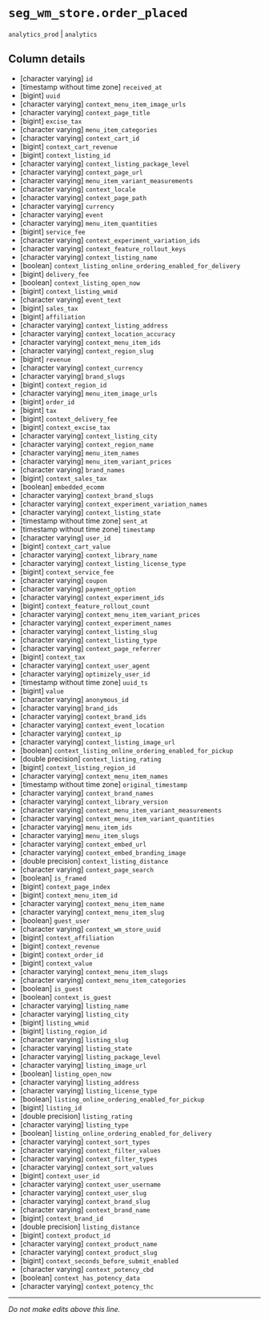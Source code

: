 # `seg_wm_store.order_placed`
`analytics_prod` | `analytics`

## Column details
* [character varying] `id`
* [timestamp without time zone] `received_at`
* [bigint]    `uuid`
* [character varying] `context_menu_item_image_urls`
* [character varying] `context_page_title`
* [bigint]    `excise_tax`
* [character varying] `menu_item_categories`
* [character varying] `context_cart_id`
* [bigint]    `context_cart_revenue`
* [bigint]    `context_listing_id`
* [character varying] `context_listing_package_level`
* [character varying] `context_page_url`
* [character varying] `menu_item_variant_measurements`
* [character varying] `context_locale`
* [character varying] `context_page_path`
* [character varying] `currency`
* [character varying] `event`
* [character varying] `menu_item_quantities`
* [bigint]    `service_fee`
* [character varying] `context_experiment_variation_ids`
* [character varying] `context_feature_rollout_keys`
* [character varying] `context_listing_name`
* [boolean]   `context_listing_online_ordering_enabled_for_delivery`
* [bigint]    `delivery_fee`
* [boolean]   `context_listing_open_now`
* [bigint]    `context_listing_wmid`
* [character varying] `event_text`
* [bigint]    `sales_tax`
* [bigint]    `affiliation`
* [character varying] `context_listing_address`
* [character varying] `context_location_accuracy`
* [character varying] `context_menu_item_ids`
* [character varying] `context_region_slug`
* [bigint]    `revenue`
* [character varying] `context_currency`
* [character varying] `brand_slugs`
* [bigint]    `context_region_id`
* [character varying] `menu_item_image_urls`
* [bigint]    `order_id`
* [bigint]    `tax`
* [bigint]    `context_delivery_fee`
* [bigint]    `context_excise_tax`
* [character varying] `context_listing_city`
* [character varying] `context_region_name`
* [character varying] `menu_item_names`
* [character varying] `menu_item_variant_prices`
* [character varying] `brand_names`
* [bigint]    `context_sales_tax`
* [boolean]   `embedded_ecomm`
* [character varying] `context_brand_slugs`
* [character varying] `context_experiment_variation_names`
* [character varying] `context_listing_state`
* [timestamp without time zone] `sent_at`
* [timestamp without time zone] `timestamp`
* [character varying] `user_id`
* [bigint]    `context_cart_value`
* [character varying] `context_library_name`
* [character varying] `context_listing_license_type`
* [bigint]    `context_service_fee`
* [character varying] `coupon`
* [character varying] `payment_option`
* [character varying] `context_experiment_ids`
* [bigint]    `context_feature_rollout_count`
* [character varying] `context_menu_item_variant_prices`
* [character varying] `context_experiment_names`
* [character varying] `context_listing_slug`
* [character varying] `context_listing_type`
* [character varying] `context_page_referrer`
* [bigint]    `context_tax`
* [character varying] `context_user_agent`
* [character varying] `optimizely_user_id`
* [timestamp without time zone] `uuid_ts`
* [bigint]    `value`
* [character varying] `anonymous_id`
* [character varying] `brand_ids`
* [character varying] `context_brand_ids`
* [character varying] `context_event_location`
* [character varying] `context_ip`
* [character varying] `context_listing_image_url`
* [boolean]   `context_listing_online_ordering_enabled_for_pickup`
* [double precision] `context_listing_rating`
* [bigint]    `context_listing_region_id`
* [character varying] `context_menu_item_names`
* [timestamp without time zone] `original_timestamp`
* [character varying] `context_brand_names`
* [character varying] `context_library_version`
* [character varying] `context_menu_item_variant_measurements`
* [character varying] `context_menu_item_variant_quantities`
* [character varying] `menu_item_ids`
* [character varying] `menu_item_slugs`
* [character varying] `context_embed_url`
* [character varying] `context_embed_branding_image`
* [double precision] `context_listing_distance`
* [character varying] `context_page_search`
* [boolean]   `is_framed`
* [bigint]    `context_page_index`
* [bigint]    `context_menu_item_id`
* [character varying] `context_menu_item_name`
* [character varying] `context_menu_item_slug`
* [boolean]   `guest_user`
* [character varying] `context_wm_store_uuid`
* [bigint]    `context_affiliation`
* [bigint]    `context_revenue`
* [bigint]    `context_order_id`
* [bigint]    `context_value`
* [character varying] `context_menu_item_slugs`
* [character varying] `context_menu_item_categories`
* [boolean]   `is_guest`
* [boolean]   `context_is_guest`
* [character varying] `listing_name`
* [character varying] `listing_city`
* [bigint]    `listing_wmid`
* [bigint]    `listing_region_id`
* [character varying] `listing_slug`
* [character varying] `listing_state`
* [character varying] `listing_package_level`
* [character varying] `listing_image_url`
* [boolean]   `listing_open_now`
* [character varying] `listing_address`
* [character varying] `listing_license_type`
* [boolean]   `listing_online_ordering_enabled_for_pickup`
* [bigint]    `listing_id`
* [double precision] `listing_rating`
* [character varying] `listing_type`
* [boolean]   `listing_online_ordering_enabled_for_delivery`
* [character varying] `context_sort_types`
* [character varying] `context_filter_values`
* [character varying] `context_filter_types`
* [character varying] `context_sort_values`
* [bigint]    `context_user_id`
* [character varying] `context_user_username`
* [character varying] `context_user_slug`
* [character varying] `context_brand_slug`
* [character varying] `context_brand_name`
* [bigint]    `context_brand_id`
* [double precision] `listing_distance`
* [bigint]    `context_product_id`
* [character varying] `context_product_name`
* [character varying] `context_product_slug`
* [bigint]    `context_seconds_before_submit_enabled`
* [character varying] `context_potency_cbd`
* [boolean]   `context_has_potency_data`
* [character varying] `context_potency_thc`

-------------------------------------------------------------------------------
*Do not make edits above this line.*
